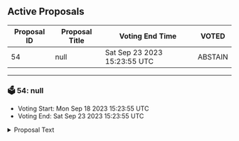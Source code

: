 ## Active Proposals

| Proposal ID | Proposal Title | Voting End Time | VOTED |
|-------------|----------------|-----------------|-------|
| 54 | null | Sat Sep 23 2023 15:23:55 UTC | ABSTAIN |

---

### 🗳 54: null
- Voting Start: Mon Sep 18 2023 15:23:55 UTC
- Voting End: Sat Sep 23 2023 15:23:55 UTC

<details>
<summary>Proposal Text</summary>
 
null
</details>
